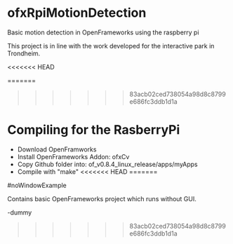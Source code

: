 # ofxRpiMotionDetection
Basic motion detection in OpenFrameworks using the raspberry pi

This project is in line with the work developed for the interactive park in Trondheim.

<<<<<<< HEAD

=======
>>>>>>> 83acb02ced738054a98d8c8799e686fc3ddb1d1a
# Compiling for the RasberryPi

- Download OpenFramworks
- Install OpenFrameworks Addon: ofxCv
- Copy Github folder into: of_v0.8.4_linux_release/apps/myApps
- Compile with "make"
<<<<<<< HEAD
=======

#noWindowExample

Contains basic OpenFrameworks project which runs without GUI.

-dummy
>>>>>>> 83acb02ced738054a98d8c8799e686fc3ddb1d1a
